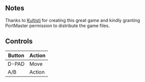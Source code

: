 ## Notes

Thanks to [Kultisti](https://kultisti.itch.io) for creating this great game and kindly granting PortMaster permission to distribute the game files.


## Controls

| Button | Action |
| ------ | ------ |
| D-PAD  | Move   |
| A/B    | Action |
